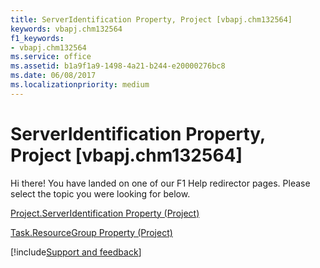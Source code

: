 ```yaml
---
title: ServerIdentification Property, Project [vbapj.chm132564]
keywords: vbapj.chm132564
f1_keywords:
- vbapj.chm132564
ms.service: office
ms.assetid: b1a9f1a9-1498-4a21-b244-e20000276bc8
ms.date: 06/08/2017
ms.localizationpriority: medium
---
```



# ServerIdentification Property, Project [vbapj.chm132564]

Hi there! You have landed on one of our F1 Help redirector pages. Please select the topic you were looking for below.

[Project.ServerIdentification Property (Project)](https://msdn.microsoft.com/library/e424eafb-c763-18e1-871c-626eae6f2036%28Office.15%29.aspx)

[Task.ResourceGroup Property (Project)](https://msdn.microsoft.com/library/3ff88223-3b9c-cf5a-559c-7e41d7ed2e33%28Office.15%29.aspx)

[!include[Support and feedback](~/includes/feedback-boilerplate.md)]